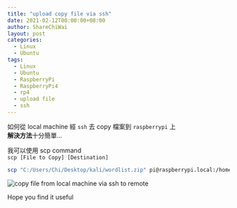 ```yaml
---
title: "upload copy file via ssh"
date: 2021-02-12T00:00:00+08:00
author: ShareChiWai
layout: post
categories:
  - Linux
  - Ubuntu
tags:
  - Linux
  - Ubuntu
  - RaspberryPi
  - RaspberryPi4
  - rp4
  - upload file
  - ssh
---
```


如何從 local machine 經 `ssh` 去 copy 檔案到 `raspberrypi` 上  
**解決方法**十分簡單...

我可以使用 scp command  
`scp [File to Copy] [Destination]`

```bash
scp "C:/Users/Chi/Desktop/kali/wordlist.zip" pi@raspberrypi.local:/home/pi/Documents/wordlists
```

![copy file from local machine via ssh to remote](/img/2021/scp-copy.png "copy file from local machine via ssh to remote")

Hope you find it useful
